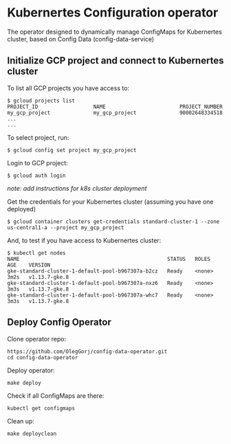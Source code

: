 # Kubernertes Configuration operator

The operator designed to dynamically manage ConfigMaps for Kubernertes cluster, based on Config Data (config-data-service)



## Initialize GCP project and connect to Kubernertes cluster

To list all GCP projects you have access to:

```
$ gcloud projects list
PROJECT_ID                  NAME                        PROJECT_NUMBER
my_gcp_project              my_gcp_project              90002648334518
...
...

```

To select project, run:

```
$ gcloud config set project my_gcp_project
```

Login to GCP project:

```
$ gcloud auth login
```

_note: add instructions for k8s cluster deployment_

Get the credentials for your Kubernertes cluster (assuming you have one deployed)

```
$ gcloud container clusters get-credentials standard-cluster-1 --zone us-central1-a --project my_gcp_project
```

And, to test if you have access to Kubernertes cluster:

```
$ kubectl get nodes
NAME                                                STATUS   ROLES    AGE    VERSION
gke-standard-cluster-1-default-pool-b967307a-b2cz   Ready    <none>   3m2s   v1.13.7-gke.8
gke-standard-cluster-1-default-pool-b967307a-nxz6   Ready    <none>   3m3s   v1.13.7-gke.8
gke-standard-cluster-1-default-pool-b967307a-whc7   Ready    <none>   3m3s   v1.13.7-gke.8

```

## Deploy Config Operator

Clone operator repo:

```
https://github.com/OlegGorj/config-data-operator.git
cd config-data-operator
```

Deploy operator:
```
make deploy
```

Check if all ConfigMaps are there:
```
kubectl get configmaps
```


Clean up:

```
make deployclean
```
